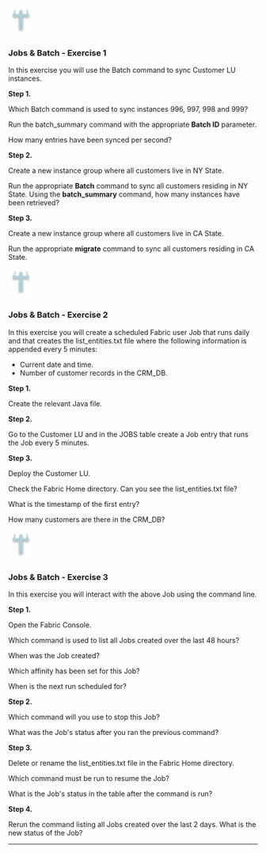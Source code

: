 ![](/academy/Training_Level_1/03_fabric_basic_LU/images/Exercise.png) 

### Jobs & Batch - Exercise 1

In this exercise you will use the Batch command to sync Customer LU instances.

**Step 1.**

Which Batch command is used to sync instances 996, 997, 998 and 999?

Run the batch_summary command with the appropriate **Batch ID** parameter. 

How many entries have been synced per second? 

**Step 2.**

Create a new instance group where all customers live in NY State.

Run the appropriate **Batch** command to sync all customers residing in NY State.
Using the **batch_summary** command, how many instances have been retrieved?

**Step 3.**

Create a new instance group where all customers live in CA State.

Run the appropriate **migrate** command to sync all customers residing in CA State. 





![](/academy/Training_Level_1/03_fabric_basic_LU/images/Exercise.png) 

### Jobs & Batch - Exercise 2

In this exercise you will create a scheduled Fabric user Job that runs daily and that creates the list_entities.txt file where the following information is appended  every 5 minutes:
- Current date and time. 
- Number of customer records in the CRM_DB.

**Step 1.**

Create the relevant Java file.

**Step 2.**

Go to the Customer LU and in the JOBS table create a Job entry  that runs the Job every 5 minutes.

**Step 3.**

Deploy the Customer LU.

Check the Fabric Home directory. Can you see the list_entities.txt file?

What is the timestamp of the first entry? 

How many customers are there in the CRM_DB?





![](/academy/Training_Level_1/03_fabric_basic_LU/images/Exercise.png) 
### Jobs & Batch - Exercise 3
In this exercise you will interact with the above Job using the command line.

**Step 1.**

Open the Fabric Console.

Which command is used to list all Jobs created over the last 48 hours?

When was the Job created? 

Which affinity has been set for this Job?

When is the next run scheduled for?

**Step 2.**

Which command will you use to stop this Job?

What was the Job's status after you ran the previous command?

**Step 3.**

Delete or rename the list_entities.txt file in the Fabric Home directory.

Which command must be run to resume the Job?

What is the Job's status in the table after the command is run?

**Step 4.**

Rerun the command listing all Jobs created over the last 2 days. What is the new status of the Job?




------




